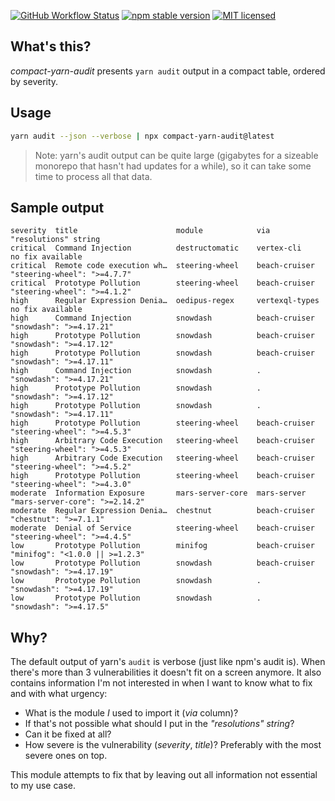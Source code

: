 [![GitHub Workflow Status](https://github.com/sverweij/compact-yarn-audit/actions/workflows/ci.yml/badge.svg)](https://github.com/sverweij/compact-yarn-audit/actions/workflows/ci.yml)
[![npm stable version](https://img.shields.io/npm/v/compact-yarn-audit.svg?logo=npm)](https://npmjs.com/package/compact-yarn-audit)
[![MIT licensed](https://img.shields.io/badge/license-MIT-blue.svg)](LICENSE)

## What's this?

_compact-yarn-audit_ presents `yarn audit` output in a compact table, ordered by severity.

## Usage

```sh
yarn audit --json --verbose | npx compact-yarn-audit@latest
```

> Note: yarn's audit output can be quite large (gigabytes for a sizeable
> monorepo that hasn't had updates for a while), so it can take
> some time to process all that data.

## Sample output

```
severity  title                      module            via             "resolutions" string
critical  Command Injection          destructomatic    vertex-cli      no fix available
critical  Remote code execution wh…  steering-wheel    beach-cruiser   "steering-wheel": ">=4.7.7"
critical  Prototype Pollution        steering-wheel    beach-cruiser   "steering-wheel": ">=4.1.2"
high      Regular Expression Denia…  oedipus-regex     vertexql-types  no fix available
high      Command Injection          snowdash          beach-cruiser   "snowdash": ">=4.17.21"
high      Prototype Pollution        snowdash          beach-cruiser   "snowdash": ">=4.17.12"
high      Prototype Pollution        snowdash          beach-cruiser   "snowdash": ">=4.17.11"
high      Command Injection          snowdash          .               "snowdash": ">=4.17.21"
high      Prototype Pollution        snowdash          .               "snowdash": ">=4.17.12"
high      Prototype Pollution        snowdash          .               "snowdash": ">=4.17.11"
high      Prototype Pollution        steering-wheel    beach-cruiser   "steering-wheel": ">=4.5.3"
high      Arbitrary Code Execution   steering-wheel    beach-cruiser   "steering-wheel": ">=4.5.3"
high      Arbitrary Code Execution   steering-wheel    beach-cruiser   "steering-wheel": ">=4.5.2"
high      Prototype Pollution        steering-wheel    beach-cruiser   "steering-wheel": ">=4.3.0"
moderate  Information Exposure       mars-server-core  mars-server     "mars-server-core": ">=2.14.2"
moderate  Regular Expression Denia…  chestnut          beach-cruiser   "chestnut": ">=7.1.1"
moderate  Denial of Service          steering-wheel    beach-cruiser   "steering-wheel": ">=4.4.5"
low       Prototype Pollution        minifog           beach-cruiser   "minifog": "<1.0.0 || >=1.2.3"
low       Prototype Pollution        snowdash          beach-cruiser   "snowdash": ">=4.17.19"
low       Prototype Pollution        snowdash          .               "snowdash": ">=4.17.19"
low       Prototype Pollution        snowdash          .               "snowdash": ">=4.17.5"
```

## Why?

The default output of yarn's `audit` is verbose (just like npm's audit is).
When there's more than 3 vulnerabilities it doesn't fit on a screen anymore.
It also contains information I'm not interested in when I want to know what
to fix and with what urgency:

- What is the module _I_ used to import it (_via_ column)?
- If that's not possible what should I put in the _"resolutions" string_?
- Can it be fixed at all?
- How severe is the vulnerability (_severity_, _title_)? Preferably with the
  most severe ones on top.

This module attempts to fix that by leaving out all information not essential
to my use case.
